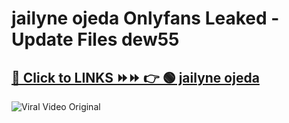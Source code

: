 
 # jailyne ojeda Onlyfans Leaked - Update Files dew55

## <h2><a href="https://clipsfans.com/jailyne_ojeda&ref=git">🔗 Click to LINKS ⏩⏩ 👉 🟢 jailyne ojeda </a></h2>

<a href="https://clipsfans.com/jailyne_ojeda&ref=git" rel="nofollow" data-target="animated-image.originalLink"><img src="https://i.ibb.co.com/xMMVF88/686577567.gif" alt="Viral Video Original" style="max-width: 100%; display: inline-block;" data-target="animated-image.originalImage"></a>

